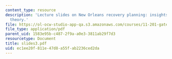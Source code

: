 ```yaml
---
content_type: resource
description: 'Lecture slides on New Orleans recovery planning: insights from economic
  theory.'
file: https://ol-ocw-studio-app-qa.s3.amazonaws.com/courses/11-201-gateway-planning-action-fall-2007/ec1ee20f811e47d8a55fab2236ced2da_slides3.pdf
file_type: application/pdf
parent_uid: 1583e95b-c487-2f9a-a0e3-3811ab29f7d3
resourcetype: Document
title: slides3.pdf
uid: ec1ee20f-811e-47d8-a55f-ab2236ced2da
---
```

